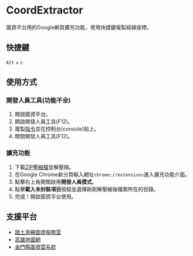 # CoordExtractor
圖資平台用的Google網頁擴充功能，使用快捷鍵複製經緯座標。
## 快捷鍵
`Alt` + `c`
## 使用方式
### 開發人員工具(功能不全)
1. 開啟圖資平台。
2. 開啟開發人員工具(F12)。
3. 複製[指令](https://github.com/LonghiTW/TWMapService_CoordExtractor/blob/main/commands.js)並在控制台(console)貼上。
4. 關閉開發人員工具(F12)。
### 擴充功能
1. 下載[ZIP壓縮檔](https://github.com/LonghiTW/TWMapService_CoordExtractor/releases)並解壓縮。
2. 在Google Chrome新分頁輸入網址`chrome://extensions`進入擴充功能介面。
3. 點擊右上角開關啟用**開發人員模式**。
4. 點擊**載入未封裝項目**按鈕並選擇剛剛解壓縮後檔案所在的目錄。
5. 完成！開啟圖資平台使用。
## 支援平台
* [國土測繪圖資服務雲](https://maps.nlsc.gov.tw/T09/mapshow.action)
* [高雄地圖網](https://gisdawh.kcg.gov.tw/)
* [金門縣圖資雲系統](https://urban.kinmen.gov.tw/kmgisweb/)
